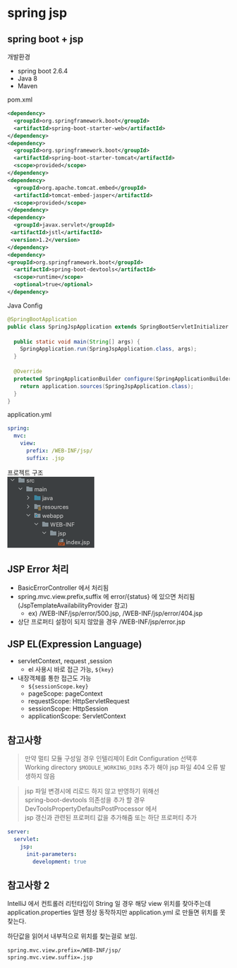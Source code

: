 # spring jsp

## spring boot + jsp
개발환경
- spring boot 2.6.4
- Java 8
- Maven

pom.xml
```xml
<dependency>
  <groupId>org.springframework.boot</groupId>
  <artifactId>spring-boot-starter-web</artifactId>
</dependency>
<dependency>
  <groupId>org.springframework.boot</groupId>
  <artifactId>spring-boot-starter-tomcat</artifactId>
  <scope>provided</scope>
</dependency>
<dependency>
  <groupId>org.apache.tomcat.embed</groupId>
  <artifactId>tomcat-embed-jasper</artifactId>
  <scope>provided</scope>
</dependency>
<dependency>
  <groupId>javax.servlet</groupId>
 <artifactId>jstl</artifactId>
 <version>1.2</version>
</dependency>
<dependency>
<groupId>org.springframework.boot</groupId>
  <artifactId>spring-boot-devtools</artifactId>
  <scope>runtime</scope>
  <optional>true</optional>
</dependency>
```
Java Config
```java
@SpringBootApplication
public class SpringJspApplication extends SpringBootServletInitializer {

  public static void main(String[] args) {
    SpringApplication.run(SpringJspApplication.class, args);
  }

  @Override
  protected SpringApplicationBuilder configure(SpringApplicationBuilder application) {
    return application.sources(SpringJspApplication.class);
  }
}
```
application.yml
```yml
spring:
  mvc:
    view:
      prefix: /WEB-INF/jsp/
      suffix: .jsp
```
프로젝트 구조  
![01](./images/01.png)

## JSP Error 처리
- BasicErrorController 에서 처리됨
- spring.mvc.view.prefix,suffix 에 error/{status} 에 있으면 처리됨 (JspTemplateAvailabilityProvider 참고)
  - ex) /WEB-INF/jsp/error/500.jsp, /WEB-INF/jsp/error/404.jsp
- 상단 프로퍼티 설정이 되지 않았을 경우 /WEB-INF/jsp/error.jsp

## JSP EL(Expression Language)

- servletContext, request ,session
  - el 사용시 바로 접근 가능, `${key}`
- 내장객체를 통한 접근도 가능
  - `${sessionScope.key} `
  - pageScope: pageContext
  - requestScope: HttpServletRequest
  - sessionScope: HttpSession
  - applicationScope: ServletContext

## 참고사항

> 만약 멀티 모듈 구성일 경우 인텔리제이 Edit Configuration 선택후  
> Working directory `$MODULE_WORKING_DIR$` 추가 해야 jsp 파일 404 오류 발생하지 않음

> jsp 파일 변경시에 리로드 하지 않고 반영하기 위해선  
> spring-boot-devtools 의존성을 추가 할 경우 DevToolsPropertyDefaultsPostProcessor 에서  
> jsp 갱신과 관련된 프로퍼티 값을 추가해줌 또는 하단 프로퍼티 추가
```yml
server:
  servlet:
    jsp:
      init-parameters:
        development: true
```

## 참고사항 2

IntelliJ 에서 컨트롤러 리턴타입이 String 일 경우 해당 view 위치를 찾아주는데  
application.properties 일땐 정상 동작하지만 application.yml 로 만들면 위치를 못찾는다.

하단값을 읽어서 내부적으로 위치를 찾는걸로 보임.

```properties
spring.mvc.view.prefix=/WEB-INF/jsp/
spring.mvc.view.suffix=.jsp
```
